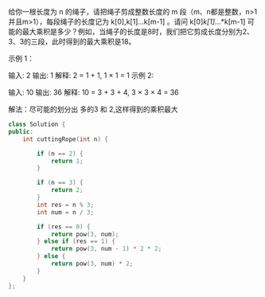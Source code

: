 给你一根长度为 n 的绳子，请把绳子剪成整数长度的 m 段（m、n都是整数，n>1并且m>1），每段绳子的长度记为 k[0],k[1]...k[m-1] 。请问 k[0]*k[1]*...*k[m-1] 可能的最大乘积是多少？例如，当绳子的长度是8时，我们把它剪成长度分别为2、3、3的三段，此时得到的最大乘积是18。

示例 1：

输入: 2
输出: 1
解释: 2 = 1 + 1, 1 × 1 = 1
示例 2:

输入: 10
输出: 36
解释: 10 = 3 + 3 + 4, 3 × 3 × 4 = 36

解法：尽可能的划分出 多的3 和 2,这样得到的乘积最大

```cpp
class Solution {
public:
    int cuttingRope(int n) {

        if (n == 2) {
            return 1;
        }

        if (n == 3) {
            return 2;
        }
        int res = n % 3;
        int num = n / 3;

        if (res == 0) {
            return pow(3, num);
        } else if (res == 1) {
            return pow(3, num - 1) * 2 * 2;
        } else {
            return pow(3, num) * 2;
        }
    }
};
```